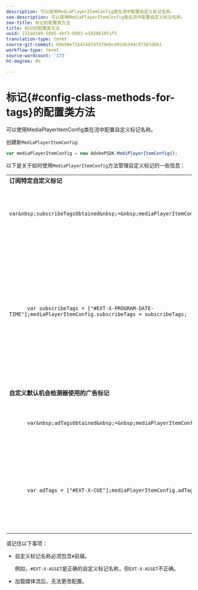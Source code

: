 ```yaml
---
description: 可以使用MediaPlayerItemConfig类在流中配置自定义标记名称。
seo-description: 可以使用MediaPlayerItemConfig类在流中配置自定义标记名称。
seo-title: 标记的配置类方法
title: 标记的配置类方法
uuid: 222a0349-58d5-4bf3-9d03-e5920610faf5
translation-type: tm+mt
source-git-commit: b9e98ef2b4246fdfd79ebcd91db344c97367d661
workflow-type: tm+mt
source-wordcount: '173'
ht-degree: 0%

---
```



# 标记{#config-class-methods-for-tags}的配置类方法

可以使用MediaPlayerItemConfig类在流中配置自定义标记名称。

创建新`MediaPlayerItemConfig`:

```js
var mediaPlayerItemConfig = new AdobePSDK.MediPlayerItemConfig();
```

以下是关于如何使用`MediaPlayerItemConfig`方法管理自定义标记的一些信息：

<table id="table_0AC0973497144DDAB05726E3F031ACD1"> 
 <tbody> 
  <tr> 
   <td colname="col1"> <b>订阅特定自定义标记</b> </td> 
   <td colname="col2"> </td> 
  </tr> 
  <tr> 
   <td colname="col1"> 
    <code class="syntax javascript">
      var&amp;nbsp;subscribeTagsObtained&amp;nbsp;=&amp;nbsp;mediaPlayerItemConfig.subscribeTags;
    </code> </td> 
   <td colname="col2"> <p>检索订阅标记的当前列表。 </p> </td> 
  </tr> 
  <tr> 
   <td colname="col1"> 
    <code class="syntax javascript">
      var&nbsp;subscribeTags&nbsp;=&nbsp;["#EXT-X-PROGRAM-DATE-TIME"];mediaPlayerItemConfig.subscribeTags&nbsp;=&nbsp;subscribeTags;
    </code> </td> 
   <td colname="col2"> <p>设置向应用程序公开的订阅标签的列表。 </p> <p>您的应用程序还会自动订阅通过<span class="codeph"> adTags </span>传输的所有标签。 </p> </td> 
  </tr> 
  <tr> 
   <td colname="col1"> <b>自定义默认机会检测器使用的广告标记  </b> </td> 
   <td colname="col2"> </td> 
  </tr> 
  <tr> 
   <td colname="col1"> 
    <code class="syntax javascript">
      var&amp;nbsp;adTagsObtained&amp;nbsp;=&amp;nbsp;mediaPlayerItemConfig.adTags; 
    </code> </td> 
   <td colname="col2"> <p>检索广告标记的当前列表。 </p> </td> 
  </tr> 
  <tr> 
   <td colname="col1"> 
    <code class="syntax javascript">
      var&nbsp;adTags&nbsp;=&nbsp;["#EXT-X-CUE"];mediaPlayerItemConfig.adTags&nbsp;=&nbsp;adTags;
    </code> </td> 
   <td colname="col2"> <p>设置要由默认机会生成器使用的广告标记的列表。 </p> </td> 
  </tr> 
 </tbody> 
</table>

请记住以下事项：

* 自定义标记名称必须包含`#`前缀。

   例如，`#EXT-X-ASSET`是正确的自定义标记名称，但`EXT-X-ASSET`不正确。

* 加载媒体流后，无法更改配置。

